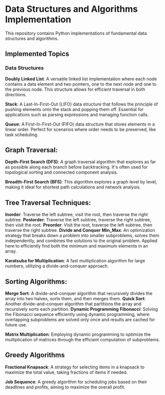 # Data Structures and Algorithms Implementation
This repository contains Python implementations of fundamental data structures and algorithms.

## Implemented Topics
### Data Structures
**Doubly Linked List**: A versatile linked list implementation where each node contains a data element and two pointers, one to the next node and one to the previous node. This structure allows for efficient traversal in both directions.

**Stack**: A Last-In-First-Out (LIFO) data structure that follows the principle of pushing elements onto the stack and popping them off. Essential for applications such as parsing expressions and managing function calls.

**Queue**: A First-In-First-Out (FIFO) data structure that stores elements in a linear order. Perfect for scenarios where order needs to be preserved, like task scheduling.

## **Graph Traversal**:

**Depth-First Search (DFS)**: A graph traversal algorithm that explores as far as possible along each branch before backtracking. It's often used for topological sorting and connected component analysis.

**Breadth-First Search (BFS)**: This algorithm explores a graph level by level, making it ideal for shortest path calculations and network analysis.

 ## **Tree Traversal Techniques**:

**Inorder**: Traverse the left subtree, visit the root, then traverse the right subtree.
**Postorder**: Traverse the left subtree, traverse the right subtree, then visit the root.
**Preorder**: Visit the root, traverse the left subtree, then traverse the right subtree.
**Divide and Conquer**
**Min_Max**: An optimization strategy that breaks down a problem into smaller subproblems, solves them independently, and combines the solutions to the original problem. Applied here to efficiently find both the minimum and maximum elements in an array.

**Karatsuba for Multiplication**: A fast multiplication algorithm for large numbers, utilizing a divide-and-conquer approach.

## **Sorting Algorithms**:

**Merge Sort**: A divide-and-conquer algorithm that recursively divides the array into two halves, sorts them, and then merges them.
**Quick Sort**: Another divide-and-conquer algorithm that partitions the array and recursively sorts each partition.
**Dynamic Programming**
**Fibonacci**: Solving the Fibonacci sequence efficiently using dynamic programming, where overlapping subproblems are solved only once and results are cached for future use.

**Matrix Multiplication**: Employing dynamic programming to optimize the multiplication of matrices through the efficient computation of subproblems.

## **Greedy Algorithms**
**Fractional Knapsack**: A strategy for selecting items in a knapsack to maximize the total value, taking fractions of items if needed.

**Job Sequence**: A greedy algorithm for scheduling jobs based on their deadlines and profits, aiming to maximize the overall profit.
